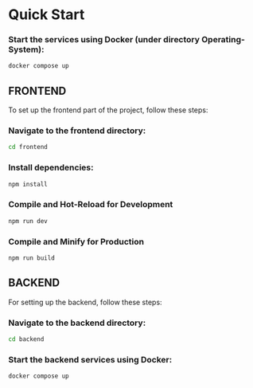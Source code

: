 # Quick Start
### Start the services using Docker (under directory Operating-System):
```sh
docker compose up
```

## FRONTEND
To set up the frontend part of the project, follow these steps:

### Navigate to the frontend directory:

```sh
cd frontend
```
### Install dependencies:
```sh
npm install
```

### Compile and Hot-Reload for Development

```sh
npm run dev
```

### Compile and Minify for Production

```sh
npm run build
```


## BACKEND
For setting up the backend, follow these steps:

### Navigate to the backend directory:
```sh
cd backend
```

### Start the backend services using Docker:
```sh
docker compose up
```